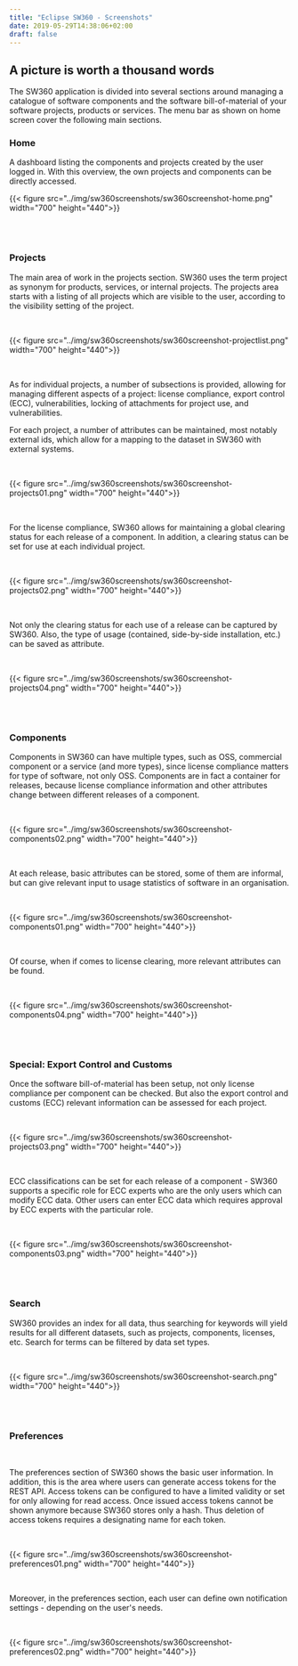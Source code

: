 ```yaml
---
title: "Eclipse SW360 - Screenshots"
date: 2019-05-29T14:38:06+02:00
draft: false
---
```


## A picture is worth a thousand words

The SW360 application is divided into several sections around managing a catalogue of software components and the software bill-of-material of your software projects, products or services. The menu bar as shown on home screen cover the following main sections.

### Home

A dashboard listing the components and projects created by the user logged in. With this overview, the own projects and components can be directly accessed.

{{< figure src="../img/sw360screenshots/sw360screenshot-home.png" width="700" height="440">}}

<br/><br/>

### Projects

The main area of work in the projects section. SW360 uses the term project as synonym for products, services, or internal projects. The projects area starts with a listing of all projects which are visible to the user, according to the visibility setting of the project.

<br/>

{{< figure src="../img/sw360screenshots/sw360screenshot-projectlist.png" width="700" height="440">}}

<br/>

As for individual projects, a number of subsections is provided, allowing for managing different aspects of a project: license compliance, export control (ECC), vulnerabilities, locking of attachments for project use, and vulnerabilities.

For each project, a number of attributes can be maintained, most notably external ids, which allow for a mapping to the dataset in SW360 with external systems.

<br/>

{{< figure src="../img/sw360screenshots/sw360screenshot-projects01.png" width="700" height="440">}}

<br/>

For the license compliance, SW360 allows for maintaining a global clearing status for each release of a component. In addition, a clearing status can be set for use at each individual project.

<br/>

{{< figure src="../img/sw360screenshots/sw360screenshot-projects02.png" width="700" height="440">}}

<br/>

Not only the clearing status for each use of a release can be captured by SW360. Also, the type of usage (contained, side-by-side installation, etc.) can be saved as attribute.

<br/>

{{< figure src="../img/sw360screenshots/sw360screenshot-projects04.png" width="700" height="440">}}

<br/><br/>

### Components

Components in SW360 can have multiple types, such as OSS, commercial component or a service (and more types), since license compliance matters for type of software, not only OSS. Components are in fact a container for releases, because license compliance information and other attributes change between different releases of a component.

<br/>

{{< figure src="../img/sw360screenshots/sw360screenshot-components02.png" width="700" height="440">}}

<br/>

At each release, basic attributes can be stored, some of them are informal, but can give relevant input to usage statistics of software in an organisation.

<br/>

{{< figure src="../img/sw360screenshots/sw360screenshot-components01.png" width="700" height="440">}}

<br/>

Of course, when if comes to license clearing, more relevant attributes can be found.

<br/>


{{< figure src="../img/sw360screenshots/sw360screenshot-components04.png" width="700" height="440">}}

<br/><br/>


### Special: Export Control and Customs

Once the software bill-of-material has been setup, not only license compliance per component can be checked. But also the export control and customs (ECC) relevant information can be assessed for each project.

<br/>

{{< figure src="../img/sw360screenshots/sw360screenshot-projects03.png" width="700" height="440">}}

<br/>

ECC classifications can be set for each release of a component - SW360 supports a specific role for ECC experts who are the only users which can modify ECC data. Other users can enter ECC data which requires approval by ECC experts with the particular role.

<br/>

{{< figure src="../img/sw360screenshots/sw360screenshot-components03.png" width="700" height="440">}}

<br/><br/>

### Search

SW360 provides an index for all data, thus searching for keywords will yield results for all different datasets, such as projects, components, licenses, etc. Search for terms can be filtered by data set types.

<br/>

{{< figure src="../img/sw360screenshots/sw360screenshot-search.png" width="700" height="440">}}

<br/><br/>

### Preferences

<br/>

The preferences section of SW360 shows the basic user information. In addition, this is the area where users can generate access tokens for the REST API. Access tokens can be configured to have a limited validity or set for only allowing for read access. Once issued access tokens cannot be shown anymore because SW360 stores only a hash. Thus deletion of access tokens requires a designating name for each token.

<br/>

{{< figure src="../img/sw360screenshots/sw360screenshot-preferences01.png" width="700" height="440">}}

<br/>

Moreover, in the preferences section, each user can define own notification settings - depending on the user's needs.

<br/>

{{< figure src="../img/sw360screenshots/sw360screenshot-preferences02.png" width="700" height="440">}}
